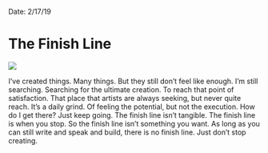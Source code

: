 
Date: 2/17/19

# The Finish Line

![][image-1]

I’ve created things. Many things. But they still don’t feel like enough. I’m still searching. Searching for the ultimate creation. To reach that point of satisfaction. That place that artists are always seeking, but never quite reach. It’s a daily grind. Of feeling the potential, but not the execution. How do I get there? Just keep going. The finish line isn’t tangible. The finish line is when you stop. So the finish line isn’t something you want. As long as you can still write and speak and build, there is no finish line. Just don’t stop creating.

[image-1]:	https://i.imgur.com/knsVsDc.jpg